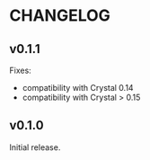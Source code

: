 # CHANGELOG

## v0.1.1

Fixes:
- compatibility with Crystal 0.14
- compatibility with Crystal > 0.15

## v0.1.0

Initial release.
